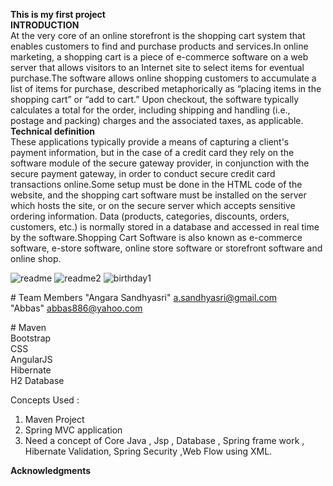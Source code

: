 **This is my first project**<br>
**INTRODUCTION**<br>
At the very core of an online storefront is the shopping cart system that enables customers to find and purchase products and services.In online marketing, a shopping cart is a piece of e-commerce software on a web server that allows visitors to an Internet site to select items for eventual purchase.The software allows online shopping customers to accumulate a list of items for purchase, described metaphorically as “placing items in the shopping cart” or “add to cart.” Upon checkout, the software typically calculates a total for the order, including shipping and handling (i.e., postage and packing) charges and the associated taxes, as applicable.
<br>
**Technical definition** <br>
These applications typically provide a means of capturing a client's payment information, but in the case of a credit card they rely on the software module of the secure gateway provider, in conjunction with the secure payment gateway, in order to conduct secure credit card transactions online.Some setup must be done in the HTML code of the website, and the shopping cart software must be installed on the server which hosts the site, or on the secure server which accepts sensitive ordering information.
Data (products, categories, discounts, orders, customers, etc.) is normally stored in a database and accessed in real time by the software.Shopping Cart Software is also known as e-commerce software, e-store software, online store software or storefront software and online shop.<br>

![readme](https://cloud.githubusercontent.com/assets/22499442/21760723/5dfda814-d674-11e6-8031-bdddaf6c813b.jpg)
![readme2](https://cloud.githubusercontent.com/assets/22499442/21761218/6f467d96-d677-11e6-8d26-3ca37d526c0f.jpg)
![birthday1](https://cloud.githubusercontent.com/assets/22499442/21763759/8736aa6c-d685-11e6-8f5c-69a2168e4527.jpg)



#<Team Members>
<a name="team-members"></a>Team Members
"Angara Sandhyasri" a.sandhyasri@gmail.com<br>
"Abbas" abbas886@yahoo.com<br>

#<Tecniques Used >
Maven<br>
Bootstrap<br>
CSS<br>
AngularJS<br>
Hibernate<br>
H2 Database<br>

Concepts Used :
1)	Maven Project
2)	Spring MVC application
3)	Need a concept of Core Java , Jsp , Database , Spring frame work , Hibernate Validation, Spring Security ,Web Flow using XML.





























**Acknowledgments**




